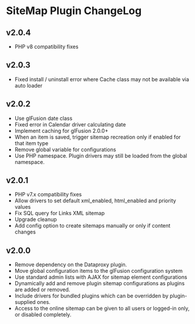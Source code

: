 # SiteMap Plugin ChangeLog

## v2.0.4

- PHP v8 compatibility fixes

## v2.0.3

- Fixed install / uninstall error where Cache class may not be available via auto loader

## v2.0.2

- Use glFusion date class
- Fixed error in Calendar driver calculating date
- Implement caching for glFusion 2.0.0+
- When an item is saved, trigger sitemap recreation only if enabled for that item type
- Remove global variable for configurations
- Use PHP namespace. Plugin drivers may still be loaded from the global namespace.

## v2.0.1

- PHP v7.x compatibility fixes
- Allow drivers to set default xml_enabled, html_enabled and priority values
- Fix SQL query for Links XML sitemap
- Upgrade cleanup
- Add config option to create sitemaps manually or only if content changes

## v2.0.0

- Remove dependency on the Dataproxy plugin.
- Move global configuration items to the glFusion configuration system
- Use standard admin lists with AJAX for sitemap element configurations
- Dynamically add and remove plugin sitemap configurations as plugins are added or removed.
- Include drivers for bundled plugins which can be overridden by plugin-supplied ones.
- Access to the online sitemap can be given to all users or logged-in only, or disabled completely.
